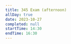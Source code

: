 ```yaml
---
title: 345 Exam (afternoon) 
allDay: true
date: 2023-10-27
completed: null
startTime: 14:30
endTime: 16:30
---
```

